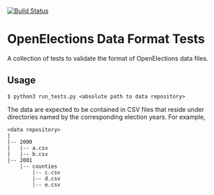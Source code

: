 [![Build Status](https://github.com/openelections/openelections-format-tests/actions/workflows/unit_tests.yml/badge.svg?branch=master)](https://github.com/openelections/openelections-format-tests/actions)

# OpenElections Data Format Tests
A collection of tests to validate the format of OpenElections data files.

## Usage
```
$ python3 run_tests.py <absolute path to data repository>
```
The data are expected to be contained in CSV files that reside under
directories named by the corresponding election years.  For example,

```
<data repository>
|
|-- 2000
|   |-- a.csv
|   |-- b.csv
|-- 2001
    |-- counties
        |-- c.csv
        |-- d.csv
        |-- e.csv
```
